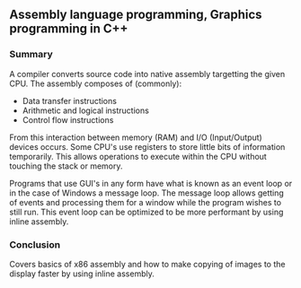 ## Assembly language programming, Graphics programming in C++
### Summary

A compiler converts source code into native assembly targetting the given CPU.
The assembly composes of (commonly):

- Data transfer instructions
- Arithmetic and logical instructions
- Control flow instructions

From this interaction between memory (RAM) and I/O (Input/Output) devices occurs.
Some CPU's use registers to store little bits of information temporarily. This allows operations to execute within the CPU without touching the stack or memory.

Programs that use GUI's in any form have what is known as an event loop or in the case of Windows a message loop. The message loop allows getting of events and processing them for a window while the program wishes to still run. This event loop can be optimized to be more performant by using inline assembly.

### Conclusion
Covers basics of x86 assembly and how to make copying of images to the display faster by using inline assembly.